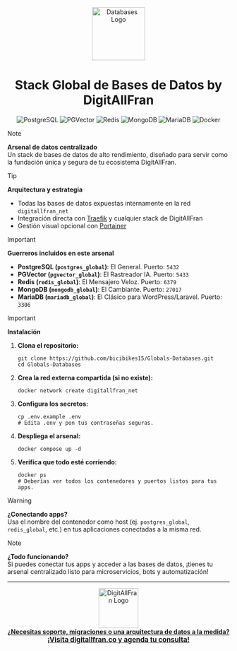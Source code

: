 <div align="center">
  <img src="https://cdn.jsdelivr.net/gh/devicons/devicon/icons/database/database-original.png" alt="Databases Logo" width="120"/>
  <h1 align="center">Stack Global de Bases de Datos by DigitAllFran</h1>
  <p>
    <img src="https://img.shields.io/badge/PostgreSQL-4169E1?style=for-the-badge&logo=postgresql&logoColor=white" alt="PostgreSQL"/>
    <img src="https://img.shields.io/badge/PGVector-0099cc?style=for-the-badge" alt="PGVector"/>
    <img src="https://img.shields.io/badge/Redis-DC382D?style=for-the-badge&logo=redis&logoColor=white" alt="Redis"/>
    <img src="https://img.shields.io/badge/MongoDB-47A248?style=for-the-badge&logo=mongodb&logoColor=white" alt="MongoDB"/>
    <img src="https://img.shields.io/badge/MariaDB-003545?style=for-the-badge&logo=mariadb&logoColor=white" alt="MariaDB"/>
    <img src="https://img.shields.io/badge/Docker-2496ED?style=for-the-badge&logo=docker&logoColor=white" alt="Docker"/>
  </p>
</div>

> [!NOTE]
> **Arsenal de datos centralizado**  
> Un stack de bases de datos de alto rendimiento, diseñado para servir como la fundación única y segura de tu ecosistema DigitAllFran.

> [!TIP]
> **Arquitectura y estrategia**
> - Todas las bases de datos expuestas internamente en la red `digitallfran_net`
> - Integración directa con [Traefik](https://github.com/bicibikes15/Traefik) y cualquier stack de DigitAllFran
> - Gestión visual opcional con [Portainer](https://github.com/bicibikes15/Portainer-Stack-Traefik)

> [!IMPORTANT]
> **Guerreros incluidos en este arsenal**
> - **PostgreSQL (`postgres_global`)**: El General. Puerto: `5432`
> - **PGVector (`pgvector_global`)**: El Rastreador IA. Puerto: `5433`
> - **Redis (`redis_global`)**: El Mensajero Veloz. Puerto: `6379`
> - **MongoDB (`mongodb_global`)**: El Cambiante. Puerto: `27017`
> - **MariaDB (`mariadb_global`)**: El Clásico para WordPress/Laravel. Puerto: `3306`

> [!IMPORTANT]
> **Instalación**
> 1. **Clona el repositorio:**
>    ```
>    git clone https://github.com/bicibikes15/Globals-Databases.git
>    cd Globals-Databases
>    ```
> 2. **Crea la red externa compartida (si no existe):**
>    ```
>    docker network create digitallfran_net
>    ```
> 3. **Configura los secretos:**
>    ```
>    cp .env.example .env
>    # Edita .env y pon tus contraseñas seguras.
>    ```
> 4. **Despliega el arsenal:**
>    ```
>    docker compose up -d
>    ```
> 5. **Verifica que todo esté corriendo:**
>    ```
>    docker ps
>    # Deberías ver todos los contenedores y puertos listos para tus apps.
>    ```

> [!WARNING]
> **¿Conectando apps?**  
> Usa el nombre del contenedor como host (ej. `postgres_global`, `redis_global`, etc.) en tus aplicaciones conectadas a la misma red.

> [!NOTE]
> **¿Todo funcionando?**  
> Si puedes conectar tus apps y acceder a las bases de datos, ¡tienes tu arsenal centralizado listo para microservicios, bots y automatización!

---

<div align="center">
  <a href="https://digitallfran.co" target="_blank">
    <img src="https://digitallfran.co/logo.svg" alt="DigitAllFran Logo" width="90"/><br>
    <b>¿Necesitas soporte, migraciones o una arquitectura de datos a la medida?</b><br>
    <span style="font-size:1.1em;">
      <strong>¡Visita <u>digitallfran.co</u> y agenda tu consulta!</strong>
    </span>
  </a>
</div>
